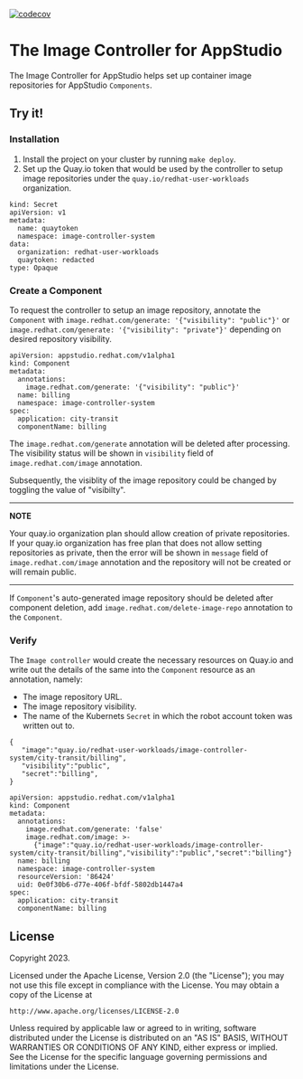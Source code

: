 [![codecov](https://codecov.io/gh/redhat-appstudio/image-controller/branch/main/graph/badge.svg)](https://codecov.io/gh/redhat-appstudio/image-controller)
# The Image Controller for AppStudio
The Image Controller for AppStudio helps set up container image repositories for AppStudio `Components`.

## Try it!

### Installation

1. Install the project on your cluster by running `make deploy`.
2. Set up the Quay.io token that would be used by the controller to setup image repositories under the `quay.io/redhat-user-workloads` organization.

```
kind: Secret
apiVersion: v1
metadata:
  name: quaytoken
  namespace: image-controller-system
data:
  organization: redhat-user-workloads
  quaytoken: redacted
type: Opaque
```


### Create a Component

To request the controller to setup an image repository, annotate the `Component` with `image.redhat.com/generate: '{"visibility": "public"}'` or `image.redhat.com/generate: '{"visibility": "private"}'` depending on desired repository visibility.


```
apiVersion: appstudio.redhat.com/v1alpha1
kind: Component
metadata:
  annotations:
    image.redhat.com/generate: '{"visibility": "public"}'
  name: billing
  namespace: image-controller-system
spec:
  application: city-transit
  componentName: billing
```

The `image.redhat.com/generate` annotation will be deleted after processing. The visibility status will be shown in `visibility` field of `image.redhat.com/image` annotation.

Subsequently, the visiblity of the image repository could be changed by toggling the value of "visibilty".

---
**NOTE**

Your quay.io organization plan should allow creation of private repositories.
If your quay.io organization has free plan that does not allow setting repositories as private, then the error will be shown in `message` field of `image.redhat.com/image` annotation and the repository will not be created or will remain public.

---

If `Component`'s auto-generated image repository should be deleted after component deletion, add `image.redhat.com/delete-image-repo` annotation to the `Component`.

### Verify

The `Image controller` would create the necessary resources on Quay.io and write out the details of the same into the `Component` resource as an annotation, namely:

* The image repository URL.
* The image repository visibility.
* The name of the Kubernets `Secret` in which the robot account token was written out to.

```
{
   "image":"quay.io/redhat-user-workloads/image-controller-system/city-transit/billing",
   "visibility":"public",
   "secret":"billing",
}
```

```
apiVersion: appstudio.redhat.com/v1alpha1
kind: Component
metadata:
  annotations:
    image.redhat.com/generate: 'false'
    image.redhat.com/image: >-
      {"image":"quay.io/redhat-user-workloads/image-controller-system/city-transit/billing","visibility":"public","secret":"billing"}
  name: billing
  namespace: image-controller-system
  resourceVersion: '86424'
  uid: 0e0f30b6-d77e-406f-bfdf-5802db1447a4
spec:
  application: city-transit
  componentName: billing
```

## License

Copyright 2023.

Licensed under the Apache License, Version 2.0 (the "License");
you may not use this file except in compliance with the License.
You may obtain a copy of the License at

    http://www.apache.org/licenses/LICENSE-2.0

Unless required by applicable law or agreed to in writing, software
distributed under the License is distributed on an "AS IS" BASIS,
WITHOUT WARRANTIES OR CONDITIONS OF ANY KIND, either express or implied.
See the License for the specific language governing permissions and
limitations under the License.


